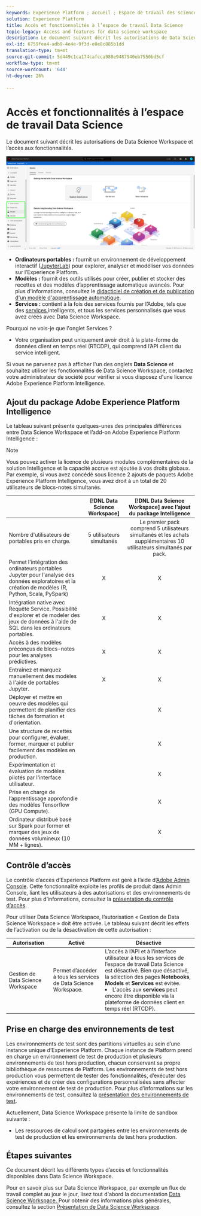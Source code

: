 ```yaml
---
keywords: Experience Platform ; accueil ; Espace de travail des sciences de données ; sujets populaires ; contrôle d'accès ; sandbox ; intelligence pack ; fonctionnalités dsw ; dsw access ; Adobe Experience Platform Intelligence ; intelligence ; package de renseignement aep
solution: Experience Platform
title: Accès et fonctionnalités à l’espace de travail Data Science
topic-legacy: Access and features for data science workspace
description: Le document suivant décrit les autorisations de Data Science Workspace et l’accès aux fonctionnalités.
exl-id: 6759fea4-adb9-4e4e-9f3d-e0e8c885b1dd
translation-type: tm+mt
source-git-commit: 5d449c1ca174cafcca988e9487940eb7550bd5cf
workflow-type: tm+mt
source-wordcount: '644'
ht-degree: 26%

---
```


# Accès et fonctionnalités à l’espace de travail Data Science

Le document suivant décrit les autorisations de Data Science Workspace et l’accès aux fonctionnalités.

![Onglets DSW](./images/access/platform-tabs.png)

- **Ordinateurs portables :** fournit un environnement de développement interactif ([JupyterLab](./jupyterlab/overview.md)) pour explorer, analyser et modéliser vos données sur l’Experience Platform.
- **Modèles :** fournit des outils utilisés pour créer, publier et stocker des recettes et des modèles d’apprentissage automatique avancés. Pour plus d&#39;informations, consultez le [didacticiel de création et de publication d&#39;un modèle d&#39;apprentissage automatique](./models-recipes/create-publish-model.md).
- **Services :** contient à la fois des services fournis par l’Adobe, tels que des  [services ](../intelligent-services/home.md) intelligents, et tous les services personnalisés que vous avez créés avec Data Science Workspace.

Pourquoi ne vois-je que l&#39;onglet Services ?

- Votre organisation peut uniquement avoir droit à la plate-forme de données client en temps réel (RTCDP), qui comprend l’API client du service intelligent.

Si vous ne parvenez pas à afficher l&#39;un des onglets **Data Science** et souhaitez utiliser les fonctionnalités de Data Science Workspace, contactez votre administrateur de société pour vérifier si vous disposez d&#39;une licence Adobe Experience Platform Intelligence.

## Ajout du package Adobe Experience Platform Intelligence

Le tableau suivant présente quelques-unes des principales différences entre Data Science Workspace et l’add-on Adobe Experience Platform Intelligence :

>[!NOTE]
>
>Vous pouvez activer la licence de plusieurs modules complémentaires de la solution Intelligence et la capacité accrue est ajoutée à vos droits globaux. Par exemple, si vous avez concédé sous licence 2 ajouts de paquets Adobe Experience Platform Intelligence, vous avez droit à un total de 20 utilisateurs de blocs-notes simultanés.

|  | [!DNL Data Science Workspace] | [!DNL Data Science Workspace] avec l’ajout du package Intelligence |
| --- | :---: | :---: |
| Nombre d&#39;utilisateurs de portables pris en charge. | 5 utilisateurs simultanés | Le premier pack comprend 5 utilisateurs simultanés et les achats supplémentaires 10 utilisateurs simultanés par pack. |
| Permet l&#39;intégration des ordinateurs portables Jupyter pour l&#39;analyse des données exploratoires et la création de modèles (R, Python, Scala, PySpark) | X | X |
| Intégration native avec Requête Service. Possibilité d&#39;explorer et de modeler des jeux de données à l&#39;aide de SQL dans les ordinateurs portables. | X | X |
| Accès à des modèles préconçus de blocs-notes pour les analyses prédictives. | X | X |
| Entraînez et marquez manuellement des modèles à l&#39;aide de portables Jupyter. | X | X |
| Déployer et mettre en oeuvre des modèles qui permettent de planifier des tâches de formation et d&#39;orientation. |  | X |
| Une structure de recettes pour configurer, évaluer, former, marquer et publier facilement des modèles en production. |  | X |
| Expérimentation et évaluation de modèles pilotés par l&#39;interface utilisateur. |  | X |
| Prise en charge de l’apprentissage approfondie des modèles Tensorflow (GPU Compute). |  | X |
| Ordinateur distribué basé sur Spark pour former et marquer des jeux de données volumineux (10 MM + lignes). |  | X |

## Contrôle d’accès

Le contrôle d’accès d’Experience Platform est géré à l’aide d’[Adobe Admin Console](https://adminconsole.adobe.com). Cette fonctionnalité exploite les profils de produit dans Admin Console, liant les utilisateurs à des autorisations et des environnements de test. Pour plus d’informations, consultez la [présentation du contrôle d’accès](../access-control/home.md).

Pour utiliser Data Science Workspace, l’autorisation « Gestion de Data Science Workspace » doit être activée. Le tableau suivant décrit les effets de l’activation ou de la désactivation de cette autorisation :

| Autorisation | Activé | Désactivé |
|---|---|---|
| Gestion de Data Science Workspace | Permet d’accéder à tous les services de Data Science Workspace. | L’accès à l’API et à l’interface utilisateur à tous les services de l’espace de travail Data Science est désactivé. Bien que désactivé, la sélection des pages **Notebooks**, **Models** et **Services** est évitée. <li>L&#39;accès aux **services** peut encore être disponible via la plateforme de données client en temps réel (RTCDP).</li> |

## Prise en charge des environnements de test

Les environnements de test sont des partitions virtuelles au sein d’une instance unique d’Experience Platform. Chaque instance de Platform prend en charge un environnement de test de production et plusieurs environnements de test hors production, chacun conservant sa propre bibliothèque de ressources de Platform. Les environnements de test hors production vous permettent de tester des fonctionnalités, d’exécuter des expériences et de créer des configurations personnalisées sans affecter votre environnement de test de production. Pour plus d’informations sur les environnements de test, consultez la [présentation des environnements de test](../sandboxes/home.md).

Actuellement, Data Science Workspace présente la limite de sandbox suivante :

- Les ressources de calcul sont partagées entre les environnements de test de production et les environnements de test hors production.

## Étapes suivantes

Ce document décrit les différents types d’accès et fonctionnalités disponibles dans Data Science Workspace.

Pour en savoir plus sur Data Science Workspace, par exemple un flux de travail complet au jour le jour, lisez tout d&#39;abord la documentation [Data Science Workspace. ](./walkthrough.md) Pour obtenir des informations plus générales, consultez la section [Présentation de Data Science Workspace](./home.md).
